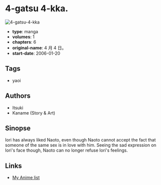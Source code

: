 # 4-gatsu 4-kka.

![4-gatsu-4-kka](https://cdn.myanimelist.net/images/manga/3/121265.jpg)

-   **type**: manga
-   **volumes**: 1
-   **chapters**: 6
-   **original-name**: 4 月 4 日。
-   **start-date**: 2006-01-20

## Tags

-   yaoi

## Authors

-   Itsuki
-   Kaname (Story & Art)

## Sinopse

Iori has always liked Naoto, even though Naoto cannot accept the fact that someone of the same sex is in love with him. Seeing the sad expression on Iori's face though, Naoto can no longer refuse Iori's feelings.

## Links

-   [My Anime list](https://myanimelist.net/manga/1943/4-gatsu_4-kka)
